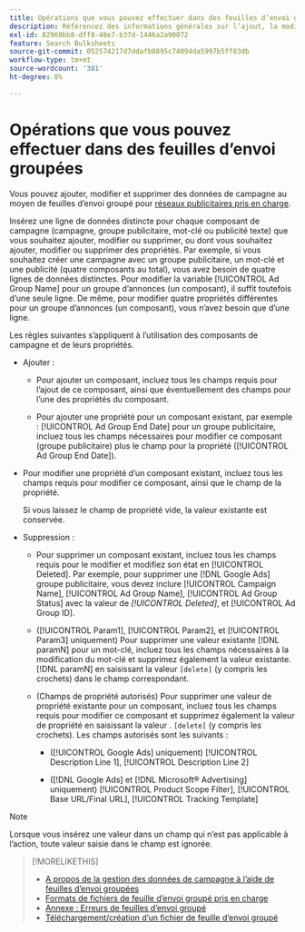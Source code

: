 ```yaml
---
title: Opérations que vous pouvez effectuer dans des feuilles d’envoi groupées
description: Référencez des informations générales sur l’ajout, la modification et la suppression de données de campagne à l’aide de feuilles d’envoi groupées.
exl-id: 82969bb8-dff8-48e7-b37d-1446a2a90072
feature: Search Bulksheets
source-git-commit: 052574217d7ddafb8895c74094da5997b5ff83db
workflow-type: tm+mt
source-wordcount: '381'
ht-degree: 0%

---
```


# Opérations que vous pouvez effectuer dans des feuilles d’envoi groupées

Vous pouvez ajouter, modifier et supprimer des données de campagne au moyen de feuilles d’envoi groupé pour [réseaux publicitaires pris en charge](../bulksheet-about.md#bulksheet-functionality-by-network).

Insérez une ligne de données distincte pour chaque composant de campagne (campagne, groupe publicitaire, mot-clé ou publicité texte) que vous souhaitez ajouter, modifier ou supprimer, ou dont vous souhaitez ajouter, modifier ou supprimer des propriétés. Par exemple, si vous souhaitez créer une campagne avec un groupe publicitaire, un mot-clé et une publicité (quatre composants au total), vous avez besoin de quatre lignes de données distinctes. Pour modifier la variable [!UICONTROL Ad Group Name] pour un groupe d’annonces (un composant), il suffit toutefois d’une seule ligne. De même, pour modifier quatre propriétés différentes pour un groupe d’annonces (un composant), vous n’avez besoin que d’une ligne.

Les règles suivantes s’appliquent à l’utilisation des composants de campagne et de leurs propriétés.

* Ajouter :

   * Pour ajouter un composant, incluez tous les champs requis pour l’ajout de ce composant, ainsi que éventuellement des champs pour l’une des propriétés du composant.

   * Pour ajouter une propriété pour un composant existant, par exemple : [!UICONTROL Ad Group End Date] pour un groupe publicitaire, incluez tous les champs nécessaires pour modifier ce composant (groupe publicitaire) plus le champ pour la propriété ([!UICONTROL Ad Group End Date]).

* Pour modifier une propriété d’un composant existant, incluez tous les champs requis pour modifier ce composant, ainsi que le champ de la propriété.

  Si vous laissez le champ de propriété vide, la valeur existante est conservée.

* Suppression :

   * Pour supprimer un composant existant, incluez tous les champs requis pour le modifier et modifiez son état en [!UICONTROL Deleted]. Par exemple, pour supprimer une [!DNL Google Ads] groupe publicitaire, vous devez inclure [!UICONTROL Campaign Name], [!UICONTROL Ad Group Name], [!UICONTROL Ad Group Status] avec la valeur de <i>[!UICONTROL Deleted]</i>, et [!UICONTROL Ad Group ID].

   * ([!UICONTROL Param1], [!UICONTROL Param2], et [!UICONTROL Param3] uniquement) Pour supprimer une valeur existante [!DNL paramN] pour un mot-clé, incluez tous les champs nécessaires à la modification du mot-clé et supprimez également la valeur existante. [!DNL paramN] en saisissant la valeur `[delete]` (y compris les crochets) dans le champ correspondant.

   * (Champs de propriété autorisés) Pour supprimer une valeur de propriété existante pour un composant, incluez tous les champs requis pour modifier ce composant et supprimez également la valeur de propriété en saisissant la valeur . `[delete]` (y compris les crochets). Les champs autorisés sont les suivants :

      * ([!UICONTROL Google Ads] uniquement) [!UICONTROL Description Line 1], [!UICONTROL Description Line 2]

      * ([!DNL Google Ads] et [!DNL Microsoft® Advertising] uniquement) [!UICONTROL Product Scope Filter], [!UICONTROL Base URL/Final URL], [!UICONTROL Tracking Template]

>[!NOTE]
>
>Lorsque vous insérez une valeur dans un champ qui n’est pas applicable à l’action, toute valeur saisie dans le champ est ignorée.

>[!MORELIKETHIS]
>
>* [A propos de la gestion des données de campagne à l’aide de feuilles d’envoi groupées](../bulksheet-about.md)
>* [Formats de fichiers de feuille d’envoi groupé pris en charge](bulksheet-file-formats.md)
>* [Annexe : Erreurs de feuilles d’envoi groupé](../bulksheet-errors.md)
>* [Téléchargement/création d’un fichier de feuille d’envoi groupé](../bulksheet-download.md)
